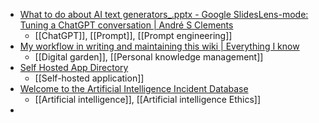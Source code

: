- [What to do about AI text generators_.pptx - Google Slides](https://docs.google.com/presentation/d/1P5nSOm1g3CvsoPEga4fSnzjMiLtGg7Bf/mobilepresent#slide=id.p2)[Lens-mode: Tuning a ChatGPT conversation | André S Clements](https://andresclements.com/937/lens-mode-tuning-a-chatgpt-conversation/)
	- [[ChatGPT]], [[Prompt]], [[Prompt engineering]]
- [My workflow in writing and maintaining this wiki | Everything I know](https://wiki.nikiv.dev/other/wiki-workflow)
	- [[Digital garden]], [[Personal knowledge management]]
- [Self Hosted App Directory](https://noted.lol/directory/)
	- [[Self-hosted application]]
- [Welcome to the Artificial Intelligence Incident Database](https://incidentdatabase.ai/)
	- [[Artificial intelligence]], [[Artificial intelligence Ethics]]
-